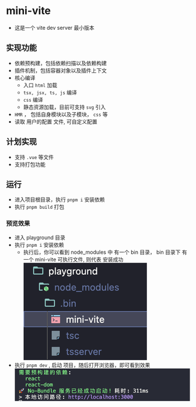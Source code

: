 # mini-vite

- 这是一个 vite dev server 最小版本

## 实现功能
- 依赖预构建，包括依赖扫描以及依赖构建
- 插件机制，包括容器对象以及插件上下文
- 核心编译
    - 入口 `html` 加载
    - `tsx, jsx, ts, js` 编译
    - `css` 编译
    - 静态资源加载，目前可支持 `svg` 引入
- `HMR` ， 包括自身模块以及子模块， `css` 等
- 读取 用户的配置 文件, 可自定义配置

## 计划实现
- 支持 `.vue` 等文件
- 支持打包功能

## 运行
- 进入项目根目录，执行 `pnpm i` 安装依赖
- 执行 `pnpm build` 打包

### 预览效果
- 进入 playground 目录
- 执行 `pnpm i` 安装依赖
    - 执行后，你可以看到 node_modules 中 有一个 bin 目录， bin 目录下 有一个 mini-vite 可执行文件, 则代表 安装成功
    ![Alt text](./assert/dep.png)
- 执行 `pnpm dev` , 启动 项目，随后打开浏览器，即可看到效果
![Alt text](./assert/preview.png)
